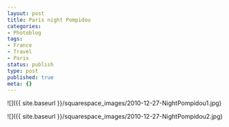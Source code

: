 ```yaml
---
layout: post
title: Paris night Pompidou
categories:
- Photoblog
tags:
- France
- Travel
- Paris
status: publish
type: post
published: true
meta: {}
---
```


![]({{ site.baseurl }}/squarespace_images/2010-12-27-NightPompidou1.jpg)
   
![]({{ site.baseurl }}/squarespace_images/2010-12-27-NightPompidou2.jpg)
